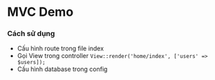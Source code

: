 # MVC Demo

### Cách sử dụng 

- Cấu hình route trong file index
- Gọi View trong controller `View::render('home/index', ['users' => $users]);`
- Cấu  hình  database trong config
